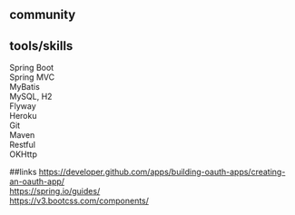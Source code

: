 ## community

## tools/skills
Spring Boot  
Spring MVC  
MyBatis  
MySQL, H2  
Flyway  
Heroku  
Git  
Maven  
Restful  
OKHttp  

##links
https://developer.github.com/apps/building-oauth-apps/creating-an-oauth-app/  
https://spring.io/guides/  
https://v3.bootcss.com/components/  
